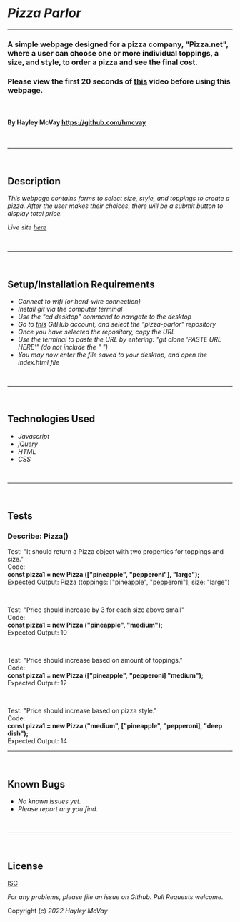 # _Pizza Parlor_

***

### A simple webpage designed for a pizza company, "Pizza.net", where a user can choose one or more individual toppings, a size, and style, to order a pizza and see the final cost.

### Please view the first 20 seconds of [this](https://youtu.be/JUSqX7B5DXs) video before using this webpage.

<br>

#### By Hayley McVay <https://github.com/hmcvay>

<br>

***
<br>

## Description

_This webpage contains forms to select size, style, and toppings to create a pizza. After the user makes their choices, there will be a submit button to display total price._

_Live site [here](https://hmcvay.github.io/pizza-parlor)_

<br>

***

<br>

## Setup/Installation Requirements

- _Connect to wifi (or hard-wire connection)_
- _Install git via the computer terminal_
- _Use the "cd desktop" command to navigate to the desktop_
- _Go to [this](https://github.com/hmcvay) GitHub account, and select the "pizza-parlor" repository_
- _Once you have selected the repository, copy the URL_
- _Use the terminal to paste the URL by entering: "git clone 'PASTE URL HERE'" (do not include the " ")_
- _You may now enter the file saved to your desktop, and open the index.html file_

<br>

***

<br>

## Technologies Used

- _Javascript_
- _jQuery_
- _HTML_
- _CSS_

<br>

***

<br>

## Tests

### Describe: Pizza()

Test: "It should return a Pizza object with two properties for toppings and size."
<br>Code:
<br>**const pizza1 = new Pizza (["pineapple", "pepperoni"], "large");**
<br>Expected Output: Pizza (toppings: ["pineapple", "pepperoni"], size: "large")

<br>

Test: "Price should increase by 3 for each size above small"
<br>Code:
<br>**const pizza1 = new Pizza ("pineapple", "medium");**
<br>Expected Output: 10

<br>

Test: "Price should increase based on amount of toppings."
<br>Code:
<br>**const pizza1 = new Pizza (["pineapple", "pepperoni] "medium");**
<br>Expected Output: 12

<br>

Test: "Price should increase based on pizza style."
<br>Code:
<br>**const pizza1 = new Pizza ("medium", ["pineapple", "pepperoni], "deep dish");**
<br>Expected Output: 14

***

<br>

## Known Bugs

- _No known issues yet._
- _Please report any you find._

<br>

***

<br>

## License

[ISC](https://choosealicense.com/licenses/isc)

_For any problems, please file an issue on Github. Pull Requests welcome._

Copyright (c) _2022_ _Hayley McVay_